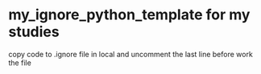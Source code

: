 # my_ignore_python_template for my studies
copy code to .ignore file in local and uncomment the last line before work the file 
